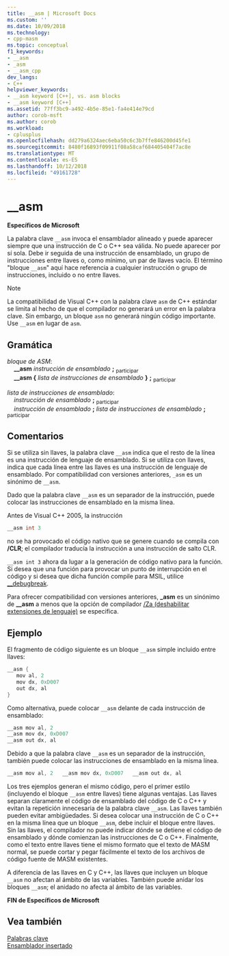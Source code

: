 ```yaml
---
title: __asm | Microsoft Docs
ms.custom: ''
ms.date: 10/09/2018
ms.technology:
- cpp-masm
ms.topic: conceptual
f1_keywords:
- __asm
- _asm
- __asm_cpp
dev_langs:
- C++
helpviewer_keywords:
- __asm keyword [C++], vs. asm blocks
- __asm keyword [C++]
ms.assetid: 77ff3bc9-a492-4b5e-85e1-fa4e414e79cd
author: corob-msft
ms.author: corob
ms.workload:
- cplusplus
ms.openlocfilehash: dd279a6324aec6eba50c6c3b7ffe846200d45fe1
ms.sourcegitcommit: 8480f16893f09911f08a58caf684405404f7ac8e
ms.translationtype: MT
ms.contentlocale: es-ES
ms.lasthandoff: 10/12/2018
ms.locfileid: "49161728"
---
```

# <a name="asm"></a>__asm

**Específicos de Microsoft**

La palabra clave `__asm` invoca el ensamblador alineado y puede aparecer siempre que una instrucción de C o C++ sea válida. No puede aparecer por sí sola. Debe ir seguida de una instrucción de ensamblado, un grupo de instrucciones entre llaves o, como mínimo, un par de llaves vacío. El término "bloque `__asm`" aquí hace referencia a cualquier instrucción o grupo de instrucciones, incluido o no entre llaves.

> [!NOTE]
> La compatibilidad de Visual C++ con la palabra clave `asm` de C++ estándar se limita al hecho de que el compilador no generará un error en la palabra clave. Sin embargo, un bloque `asm` no generará ningún código importante. Use `__asm` en lugar de `asm`.

## <a name="grammar"></a>Gramática

*bloque de ASM*:<br/>
&nbsp;&nbsp;&nbsp;&nbsp;**__asm** *instrucción de ensamblado* **;** <sub>participar</sub><br/>
&nbsp;&nbsp;&nbsp;&nbsp;**__asm {** *lista de instrucciones de ensamblado* **}** **;** <sub>participar</sub>

*lista de instrucciones de ensamblado*:<br/>
&nbsp;&nbsp;&nbsp;&nbsp;*instrucción de ensamblado* **;** <sub>participar</sub><br/>
&nbsp;&nbsp;&nbsp;&nbsp;*instrucción de ensamblado* **;** *lista de instrucciones de ensamblado* **;** <sub>participar</sub>

## <a name="remarks"></a>Comentarios

Si se utiliza sin llaves, la palabra clave `__asm` indica que el resto de la línea es una instrucción de lenguaje de ensamblado. Si se utiliza con llaves, indica que cada línea entre las llaves es una instrucción de lenguaje de ensamblado. Por compatibilidad con versiones anteriores, `_asm` es un sinónimo de `__asm`.

Dado que la palabra clave `__asm` es un separador de la instrucción, puede colocar las instrucciones de ensamblado en la misma línea.

Antes de Visual C++ 2005, la instrucción

```cpp
__asm int 3
```

no se ha provocado el código nativo que se genere cuando se compila con **/CLR**; el compilador traducía la instrucción a una instrucción de salto CLR.

`__asm int 3` ahora da lugar a la generación de código nativo para la función. Si desea que una función para provocar un punto de interrupción en el código y si desea que dicha función compile para MSIL, utilice [__debugbreak](../../intrinsics/debugbreak.md).

Para ofrecer compatibilidad con versiones anteriores, **_asm** es un sinónimo de **__asm** a menos que la opción de compilador [/Za \(deshabilitar extensiones de lenguaje)](../../build/reference/za-ze-disable-language-extensions.md) se especifica.

## <a name="example"></a>Ejemplo

El fragmento de código siguiente es un bloque `__asm` simple incluido entre llaves:

```cpp
__asm {
   mov al, 2
   mov dx, 0xD007
   out dx, al
}
```

Como alternativa, puede colocar `__asm` delante de cada instrucción de ensamblado:

```cpp
__asm mov al, 2
__asm mov dx, 0xD007
__asm out dx, al
```

Debido a que la palabra clave `__asm` es un separador de la instrucción, también puede colocar las instrucciones de ensamblado en la misma línea.

```cpp
__asm mov al, 2   __asm mov dx, 0xD007   __asm out dx, al
```

Los tres ejemplos generan el mismo código, pero el primer estilo (incluyendo el bloque `__asm` entre llaves) tiene algunas ventajas. Las llaves separan claramente el código de ensamblado del código de C o C++ y evitan la repetición innecesaria de la palabra clave `__asm`. Las llaves también pueden evitar ambigüedades. Si desea colocar una instrucción de C o C++ en la misma línea que un bloque `__asm`, debe incluir el bloque entre llaves. Sin las llaves, el compilador no puede indicar dónde se detiene el código de ensamblado y dónde comienzan las instrucciones de C o C++. Finalmente, como el texto entre llaves tiene el mismo formato que el texto de MASM normal, se puede cortar y pegar fácilmente el texto de los archivos de código fuente de MASM existentes.

A diferencia de las llaves en C y C++, las llaves que incluyen un bloque `__asm` no afectan al ámbito de las variables. También puede anidar los bloques `__asm`; el anidado no afecta al ámbito de las variables.

**FIN de Específicos de Microsoft**

## <a name="see-also"></a>Vea también

[Palabras clave](../../cpp/keywords-cpp.md)<br/>
[Ensamblador insertado](../../assembler/inline/inline-assembler.md)<br/>